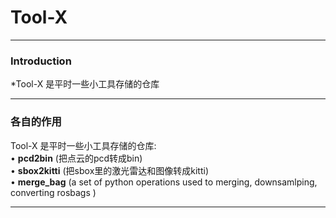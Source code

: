 # Tool-X

------------------------------------------------------------------------

### Introduction

*Tool-X 是平时一些小工具存储的仓库


------------------------------------------------------------------------

### 各自的作用

Tool-X 是平时一些小工具存储的仓库:<br>
• **pcd2bin** (把点云的pcd转成bin) <br>
• **sbox2kitti** (把sbox里的激光雷达和图像转成kitti) <br>
• **merge_bag** (a set of python operations used to merging, downsamlping, converting rosbags ) <br>

------------------------------------------------------------------------


